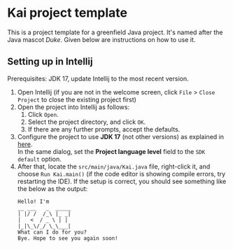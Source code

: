 # Kai project template

This is a project template for a greenfield Java project. It's named after the Java mascot _Duke_. Given below are instructions on how to use it.

## Setting up in Intellij

Prerequisites: JDK 17, update Intellij to the most recent version.

1. Open Intellij (if you are not in the welcome screen, click `File` > `Close Project` to close the existing project first)
1. Open the project into Intellij as follows:
   1. Click `Open`.
   1. Select the project directory, and click `OK`.
   1. If there are any further prompts, accept the defaults.
1. Configure the project to use **JDK 17** (not other versions) as explained in [here](https://www.jetbrains.com/help/idea/sdk.html#set-up-jdk).<br>
   In the same dialog, set the **Project language level** field to the `SDK default` option.
3. After that, locate the `src/main/java/Kai.java` file, right-click it, and choose `Run Kai.main()` (if the code editor is showing compile errors, try restarting the IDE). If the setup is correct, you should see something like the below as the output:
   ```
   Hello! I'm
   __ ___   _  _____ 
   | |/ /  /_\ |_ _|
   |   <  / _ \ | |
   |_|\_\/_/ \_\___|
   What can I do for you?
   Bye. Hope to see you again soon!
   ```
